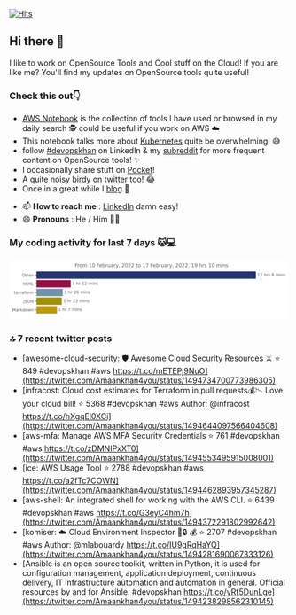 [![Hits](https://hits.seeyoufarm.com/api/count/incr/badge.svg?url=https%3A%2F%2Fgithub.com%2Fakhan4u%2Fhit-counter&count_bg=%2379C83D&title_bg=%23555555&icon=&icon_color=%23E7E7E7&title=visits&edge_flat=false)](https://hits.seeyoufarm.com)

## Hi there 👋

I like to work on OpenSource Tools and Cool stuff on the Cloud! If you are like me? You'll find my updates on OpenSource tools quite useful!

### Check this out👇

* [AWS Notebook](https://histre.com/public/notebooks/dnllyanu/aws/) is the collection of tools I have used or browsed in my daily search 🕵️ could be useful if you work on AWS ☁️
* This notebook talks more about [Kubernetes](https://histre.com/public/notebooks/6uxdvo3y/kubernetes/) quite be overwhelming! 😅
* follow [#devopskhan](https://www.linkedin.com/feed/hashtag/devopskhan/) on LinkedIn & my [subreddit](https://www.reddit.com/r/devopskhan/) for more frequent content on OpenSource tools! ✨
* I occasionally share stuff on [Pocket](https://getpocket.com/@ej6g8d1dp2829A16a9Tf5d4T6bAMp3d8791rejDe86yem3bm4e14ex4fT4dluk29)!
* A quite noisy birdy on [twitter](https://twitter.com/Amaankhan4you) too! 😂
* Once in a great while I [blog](https://linuxparrot.com/) 😬


- 📫 **How to reach me** : [LinkedIn](https://www.linkedin.com/in/amaan-khan-linux-ninja) damn easy!
- 😄 **Pronouns** : He / Him 🤷‍♂️

### My coding activity for last 7 days 🐱💻

<img src="https://github.com/akhan4u/akhan4u/blob/main/images/stat.svg" alt="Amaan's Wakatime Activity!"/>

### 🔝 7 recent twitter posts
<!-- DEVDOJO:START -->
- [awesome-cloud-security: 🛡️ Awesome Cloud Security Resources ⚔️
⭐️ 849
#devopskhan #aws
https://t.co/mETEPj9NuO](https://twitter.com/Amaankhan4you/status/1494734700773986305)
- [infracost: Cloud cost estimates for Terraform in pull requests💰📉 Love your cloud bill!
⭐️ 5368
#devopskhan #aws
Author: @infracost
https://t.co/hXgqEl0XCi](https://twitter.com/Amaankhan4you/status/1494644097566404608)
- [aws-mfa: Manage AWS MFA Security Credentials
⭐️ 761
#devopskhan #aws
https://t.co/zDMNIPxXT0](https://twitter.com/Amaankhan4you/status/1494553495915008001)
- [ice: AWS Usage Tool
⭐️ 2788
#devopskhan #aws
https://t.co/a2fTc7COWN](https://twitter.com/Amaankhan4you/status/1494462893957345287)
- [aws-shell: An integrated shell for working with the AWS CLI.
⭐️ 6439
#devopskhan #aws
https://t.co/G3eyC4hm7h](https://twitter.com/Amaankhan4you/status/1494372291802992642)
- [komiser: :cloud: Cloud Environment Inspector 👮:lock: :moneybag:
⭐️ 2707
#devopskhan #aws
Author: @mlabouardy
https://t.co/IU9gRqHaYQ](https://twitter.com/Amaankhan4you/status/1494281690067333126)
- [Ansible is an open source toolkit, written in Python, it is used for configuration management, application deployment, continuous delivery, IT infrastructure automation and automation in general. Official resources by and for Ansible. #devopskhan https://t.co/yRf5DunLge](https://twitter.com/Amaankhan4you/status/1494238298562310145)
<!-- DEVDOJO:END -->

<!-- ![Amaan's GitHub stats](https://github-readme-stats.vercel.app/api?username=akhan4u&count_private=true&show_icons=true&hide=contribs) -->
